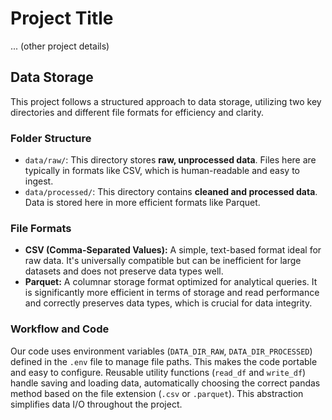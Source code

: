 # Project Title

... (other project details)

## Data Storage

This project follows a structured approach to data storage, utilizing two key directories and different file formats for efficiency and clarity.

### Folder Structure
- `data/raw/`: This directory stores **raw, unprocessed data**. Files here are typically in formats like CSV, which is human-readable and easy to ingest.
- `data/processed/`: This directory contains **cleaned and processed data**. Data is stored here in more efficient formats like Parquet.

### File Formats
- **CSV (Comma-Separated Values):** A simple, text-based format ideal for raw data. It's universally compatible but can be inefficient for large datasets and does not preserve data types well.
- **Parquet:** A columnar storage format  optimized for analytical queries. It is significantly more efficient in terms of storage and read performance and correctly preserves data types, which is crucial for data integrity.

### Workflow and Code
Our code uses environment variables (`DATA_DIR_RAW`, `DATA_DIR_PROCESSED`) defined in the `.env` file to manage file paths. This makes the code portable and easy to configure. Reusable utility functions (`read_df` and `write_df`) handle saving and loading data, automatically choosing the correct pandas method based on the file extension (`.csv` or `.parquet`). This abstraction simplifies data I/O throughout the project.